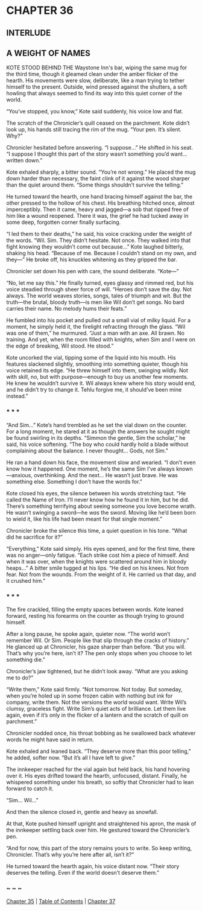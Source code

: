 # CHAPTER 36

## INTERLUDE

## A WEIGHT OF NAMES

KOTE STOOD BEHIND THE Waystone Inn's bar, wiping the same mug for the third time, though it gleamed clean under the amber flicker of the hearth. His movements were slow, deliberate, like a man trying to tether himself to the present. Outside, wind pressed against the shutters, a soft howling that always seemed to find its way into this quiet corner of the world.  

“You’ve stopped, you know,” Kote said suddenly, his voice low and flat.  

The scratch of the Chronicler’s quill ceased on the parchment. Kote didn’t look up, his hands still tracing the rim of the mug. “Your pen. It’s silent. Why?”  

Chronicler hesitated before answering. “I suppose…” He shifted in his seat. “I suppose I thought this part of the story wasn’t something you’d want… written down.”  

Kote exhaled sharply, a bitter sound. “You’re not wrong.” He placed the mug down harder than necessary, the faint clink of it against the wood sharper than the quiet around them. “Some things shouldn’t survive the telling.”  

He turned toward the hearth, one hand bracing himself against the bar, the other pressed to the hollow of his chest. His breathing hitched once, almost imperceptibly. Then it came, heavy and jagged—a sob that ripped free of him like a wound reopened. There it was, the grief he had tucked away in some deep, forgotten corner finally surfacing.  

“I led them to their deaths,” he said, his voice cracking under the weight of the words. “Wil. Sim. They didn’t hesitate. Not once. They walked into that fight knowing they wouldn’t come out because…” Kote laughed bitterly, shaking his head. “Because of me. Because I couldn’t stand on my own, and they—” He broke off, his knuckles whitening as they gripped the bar.  

Chronicler set down his pen with care, the sound deliberate. “Kote—”  

“No, let me say this.” He finally turned, eyes glassy and rimmed red, but his voice steadied through sheer force of will. “Heroes don’t save the day. Not always. The world weaves stories, songs, tales of triumph and wit. But the truth—the brutal, bloody truth—is men like Wil don’t get songs. No bard carries their name. No melody hums their feats.”  

He fumbled into his pocket and pulled out a small vial of milky liquid. For a moment, he simply held it, the firelight refracting through the glass. “Wil was one of them,” he murmured. “Just a man with an axe. All brawn. No training. And yet, when the room filled with knights, when Sim and I were on the edge of breaking, Wil stood. He stood.”  

Kote uncorked the vial, tipping some of the liquid into his mouth. His features slackened slightly, smoothing into something quieter, though his voice retained its edge. “He threw himself into them, swinging wildly. Not with skill, no, but with purpose—enough to buy us another few moments. He knew he wouldn’t survive it. Wil always knew where his story would end, and he didn’t try to change it. Tehlu forgive me, it should’ve been mine instead.”

### * * *

“And Sim…” Kote’s hand trembled as he set the vial down on the counter. For a long moment, he stared at it as though the answers he sought might be found swirling in its depths. “Simmon the gentle, Sim the scholar,” he said, his voice softening. “The boy who could hardly hold a blade without complaining about the balance. I never thought… Gods, not Sim.”  

He ran a hand down his face, the movement slow and wearied. “I don’t even know how it happened. One moment, he’s the same Sim I’ve always known—anxious, overthinking. And the next… He wasn’t just brave. He was something else. Something I don’t have the words for.”  

Kote closed his eyes, the silence between his words stretching taut. “He called the Name of Iron. I’ll never know how he found it in him, but he did. There’s something terrifying about seeing someone you love become wrath. He wasn’t swinging a sword—he *was* the sword. Moving like he’d been born to wield it, like his life had been meant for that single moment.”  

Chronicler broke the silence this time, a quiet question in his tone. “What did he sacrifice for it?”  

“Everything,” Kote said simply. His eyes opened, and for the first time, there was no anger—only fatigue. “Each strike cost him a piece of himself. And when it was over, when the knights were scattered around him in bloody heaps…” A bitter smile tugged at his lips. “He died on his knees. Not from fear. Not from the wounds. From the weight of it. He carried us that day, and it crushed him.”  

### * * *

The fire crackled, filling the empty spaces between words. Kote leaned forward, resting his forearms on the counter as though trying to ground himself.  

After a long pause, he spoke again, quieter now. “The world won’t remember Wil. Or Sim. People like that slip through the cracks of history.” He glanced up at Chronicler, his gaze sharper than before. “But you will. That’s why you’re here, isn’t it? The pen only stops when you choose to let something die.”  

Chronicler’s jaw tightened, but he didn’t look away. “What are you asking me to do?”  

“Write them,” Kote said firmly. “Not tomorrow. Not today. But someday, when you’re holed up in some frozen cabin with nothing but ink for company, write them. Not the versions the world would want. Write Wil’s clumsy, graceless fight. Write Sim’s quiet acts of brilliance. Let them live again, even if it’s only in the flicker of a lantern and the scratch of quill on parchment.”  

Chronicler nodded once, his throat bobbing as he swallowed back whatever words he might have said in return.  

Kote exhaled and leaned back. “They deserve more than this poor telling,” he added, softer now. “But it’s all I have left to give.”  

The innkeeper reached for the vial again but held back, his hand hovering over it. His eyes drifted toward the hearth, unfocused, distant. Finally, he whispered something under his breath, so softly that Chronicler had to lean forward to catch it.  

“Sim… Wil…”  

And then the silence closed in, gentle and heavy as snowfall. 

At that, Kote pushed himself upright and straightened his apron, the mask of the innkeeper settling back over him. He gestured toward the Chronicler’s pen.

“And for now, this part of the story remains yours to write. So keep writing, Chronicler. That’s why you’re here after all, isn’t it?”

He turned toward the hearth again, his voice distant now. “Their story deserves the telling. Even if the world doesn’t deserve them.”  

### ~ ~ ~

[Chapter 35](CHAPTER_35.md) | [Table of Contents](Table_of_Contents.md) | [Chapter 37](CHAPTER_37.md)
